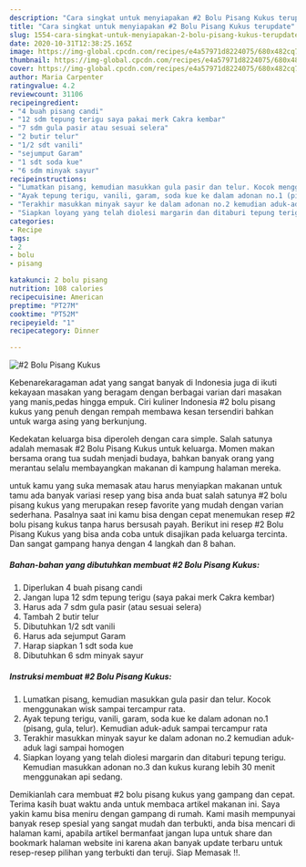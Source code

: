 ```yaml
---
description: "Cara singkat untuk menyiapakan #2 Bolu Pisang Kukus terupdate"
title: "Cara singkat untuk menyiapakan #2 Bolu Pisang Kukus terupdate"
slug: 1554-cara-singkat-untuk-menyiapakan-2-bolu-pisang-kukus-terupdate
date: 2020-10-31T12:38:25.165Z
image: https://img-global.cpcdn.com/recipes/e4a57971d8224075/680x482cq70/2-bolu-pisang-kukus-foto-resep-utama.jpg
thumbnail: https://img-global.cpcdn.com/recipes/e4a57971d8224075/680x482cq70/2-bolu-pisang-kukus-foto-resep-utama.jpg
cover: https://img-global.cpcdn.com/recipes/e4a57971d8224075/680x482cq70/2-bolu-pisang-kukus-foto-resep-utama.jpg
author: Maria Carpenter
ratingvalue: 4.2
reviewcount: 31106
recipeingredient:
- "4 buah pisang candi"
- "12 sdm tepung terigu saya pakai merk Cakra kembar"
- "7 sdm gula pasir atau sesuai selera"
- "2 butir telur"
- "1/2 sdt vanili"
- "sejumput Garam"
- "1 sdt soda kue"
- "6 sdm minyak sayur"
recipeinstructions:
- "Lumatkan pisang, kemudian masukkan gula pasir dan telur. Kocok menggunakan wisk sampai tercampur rata."
- "Ayak tepung terigu, vanili, garam, soda kue ke dalam adonan no.1 (pisang, gula, telur). Kemudian aduk-aduk sampai tercampur rata"
- "Terakhir masukkan minyak sayur ke dalam adonan no.2 kemudian aduk-aduk lagi sampai homogen"
- "Siapkan loyang yang telah diolesi margarin dan ditaburi tepung terigu. Kemudian masukkan adonan no.3 dan kukus kurang lebih 30 menit menggunakan api sedang."
categories:
- Recipe
tags:
- 2
- bolu
- pisang

katakunci: 2 bolu pisang 
nutrition: 108 calories
recipecuisine: American
preptime: "PT27M"
cooktime: "PT52M"
recipeyield: "1"
recipecategory: Dinner

---
```



![#2 Bolu Pisang Kukus](https://img-global.cpcdn.com/recipes/e4a57971d8224075/680x482cq70/2-bolu-pisang-kukus-foto-resep-utama.jpg)

Kebenarekaragaman adat yang sangat banyak di Indonesia juga di ikuti kekayaan masakan yang beragam dengan berbagai varian dari masakan yang manis,pedas hingga empuk. Ciri kuliner Indonesia #2 bolu pisang kukus yang penuh dengan rempah membawa kesan tersendiri bahkan untuk warga asing yang berkunjung.




Kedekatan keluarga bisa diperoleh dengan cara simple. Salah satunya adalah memasak #2 Bolu Pisang Kukus untuk keluarga. Momen makan bersama orang tua sudah menjadi budaya, bahkan banyak orang yang merantau selalu membayangkan makanan di kampung halaman mereka.

untuk kamu yang suka memasak atau harus menyiapkan makanan untuk tamu ada banyak variasi resep yang bisa anda buat salah satunya #2 bolu pisang kukus yang merupakan resep favorite yang mudah dengan varian sederhana. Pasalnya saat ini kamu bisa dengan cepat menemukan resep #2 bolu pisang kukus tanpa harus bersusah payah.
Berikut ini resep #2 Bolu Pisang Kukus yang bisa anda coba untuk disajikan pada keluarga tercinta. Dan sangat gampang hanya dengan 4 langkah dan 8 bahan.


<!--inarticleads1-->

##### Bahan-bahan yang dibutuhkan membuat #2 Bolu Pisang Kukus:

1. Diperlukan 4 buah pisang candi
1. Jangan lupa 12 sdm tepung terigu (saya pakai merk Cakra kembar)
1. Harus ada 7 sdm gula pasir (atau sesuai selera)
1. Tambah 2 butir telur
1. Dibutuhkan 1/2 sdt vanili
1. Harus ada sejumput Garam
1. Harap siapkan 1 sdt soda kue
1. Dibutuhkan 6 sdm minyak sayur




<!--inarticleads2-->

##### Instruksi membuat  #2 Bolu Pisang Kukus:

1. Lumatkan pisang, kemudian masukkan gula pasir dan telur. Kocok menggunakan wisk sampai tercampur rata.
1. Ayak tepung terigu, vanili, garam, soda kue ke dalam adonan no.1 (pisang, gula, telur). Kemudian aduk-aduk sampai tercampur rata
1. Terakhir masukkan minyak sayur ke dalam adonan no.2 kemudian aduk-aduk lagi sampai homogen
1. Siapkan loyang yang telah diolesi margarin dan ditaburi tepung terigu. Kemudian masukkan adonan no.3 dan kukus kurang lebih 30 menit menggunakan api sedang.




Demikianlah cara membuat #2 bolu pisang kukus yang gampang dan cepat. Terima kasih buat waktu anda untuk membaca artikel makanan ini. Saya yakin kamu bisa meniru dengan gampang di rumah. Kami masih mempunyai banyak resep spesial yang sangat mudah dan terbukti, anda bisa mencari di halaman kami, apabila artikel bermanfaat jangan lupa untuk share dan bookmark halaman website ini karena akan banyak update terbaru untuk resep-resep pilihan yang terbukti dan teruji. Siap Memasak !!. 
